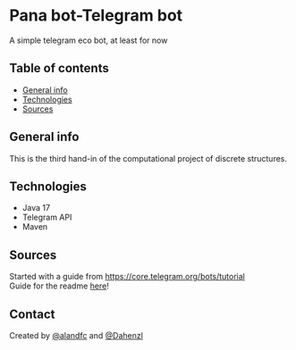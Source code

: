 # Pana bot-Telegram bot
A simple telegram eco bot, at least for now
## Table of contents
* [General info](#general-info)
* [Technologies](#Technologies)
* [Sources](#Sources)

## General info
This is the third hand-in of the computational project
of discrete structures.

## Technologies
* Java 17
* Telegram API
* Maven

## Sources
Started with a guide from https://core.telegram.org/bots/tutorial \
Guide for the readme [here](https://github.com/ritaly/README-cheatsheet/blob/master/README.md)! 

## Contact
Created by [@alandfc](https://www.t.me/alandfc) and [@Dahenzl](https://www.t.me/Dahenzl)